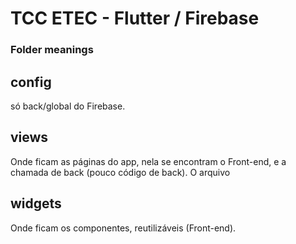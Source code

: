 # TCC ETEC - Flutter / Firebase

### Folder meanings

## config
só back/global do Firebase.

## views 
Onde ficam as páginas do app, nela se encontram o Front-end, e a chamada de back (pouco código de back). O arquivo 

## widgets
Onde ficam os componentes, reutilizáveis (Front-end).
